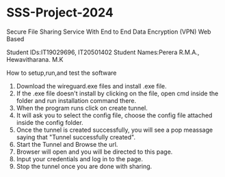 # SSS-Project-2024

Secure File Sharing Service With End to End Data Encryption (VPN) Web Based

Student IDs:IT19029696, IT20501402
Student Names:Perera R.M.A., Hewavitharana. M.K

How to setup,run,and test the software

1. Download the wireguard.exe files and install .exe file.
2. ⁠If the .exe file doesn't install by clicking on the file, open cmd inside the folder and run installation command there.
3. When the program runs click on create tunnel.
4. It will ask you to select the config file, choose the config file attached inside the config folder.
5. Once the tunnel is created successfully, you will see a pop meassage saying that "Tunnel successfully created".
6. Start the Tunnel and Browse the url.
7. Browser will open and you will be directed to this page.
8. Input your credentials and log in to the page.
9. Stop the tunnel once you are done with sharing.
